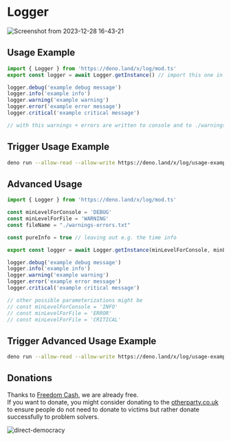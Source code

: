 # Logger

![Screenshot from 2023-12-28 16-43-21](https://github.com/dance-planner/log/assets/145258627/5a4784cc-7827-44e6-b0d8-41ad4c77edd5)

## Usage Example

```ts
import { Logger } from 'https://deno.land/x/log/mod.ts'
export const logger = await Logger.getInstance() // import this one in your sub modules

logger.debug('example debug message')
logger.info('example info')
logger.warning('example warning')
logger.error('example error message')
logger.critical('example critical message')

// with this warnings + errors are written to console and to ./warnings-errors.txt file 
```

## Trigger Usage Example

```sh
deno run --allow-read --allow-write https://deno.land/x/log/usage-example.ts
```

## Advanced Usage

```ts
import { Logger } from 'https://deno.land/x/log/mod.ts'

const minLevelForConsole = 'DEBUG' 
const minLevelForFile = 'WARNING' 
const fileName = "./warnings-errors.txt"

const pureInfo = true // leaving out e.g. the time info

export const logger = await Logger.getInstance(minLevelForConsole, minLevelForFile, fileName, pureInfo)

logger.debug('example debug message')
logger.info('example info')
logger.warning('example warning')
logger.error('example error message')
logger.critical('example critical message')

// other possible parameterizations might be
// const minLevelForConsole = 'INFO' 
// const minLevelForFile = 'ERROR'
// const minLevelForFile = 'CRITICAL'
```
## Trigger Advanced Usage Example

```sh
deno run --allow-read --allow-write https://deno.land/x/log/usage-example-advanced.ts
```

## Donations
Thanks to [Freedom Cash](https://FreedomCash.org), we are already free.  
If you want to donate, you might consider donating to the [otherparty.co.uk](https://www.otherparty.co.uk/donate-crypto-the-other-party) to ensure people do not need to donate to victims but rather donate successfully to problem solvers.   
  
![direct-democracy](https://github.com/michael-spengler/sleep/assets/145258627/fe97b7da-62b4-4cf6-9be0-7b03b2f3095a)
